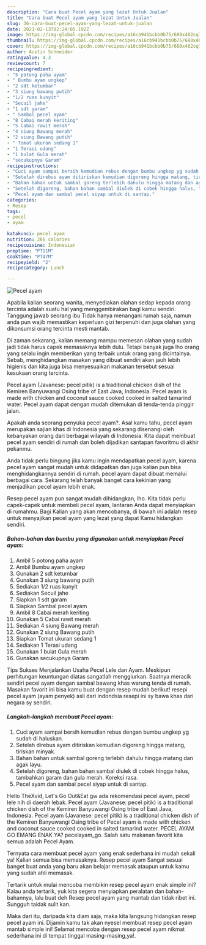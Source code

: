 ```yaml
---
description: "Cara buat Pecel ayam yang lezat Untuk Jualan"
title: "Cara buat Pecel ayam yang lezat Untuk Jualan"
slug: 36-cara-buat-pecel-ayam-yang-lezat-untuk-jualan
date: 2021-02-13T02:24:05.192Z
image: https://img-global.cpcdn.com/recipes/a16cb941bcbb0b75/680x482cq70/pecel-ayam-foto-resep-utama.jpg
thumbnail: https://img-global.cpcdn.com/recipes/a16cb941bcbb0b75/680x482cq70/pecel-ayam-foto-resep-utama.jpg
cover: https://img-global.cpcdn.com/recipes/a16cb941bcbb0b75/680x482cq70/pecel-ayam-foto-resep-utama.jpg
author: Austin Schneider
ratingvalue: 4.3
reviewcount: 7
recipeingredient:
- "5 potong paha ayam"
- " Bumbu ayam ungkep"
- "2 sdt ketumbar"
- "3 siung bawang putih"
- "1/2 ruas kunyit"
- "Secuil jahe"
- "1 sdt garam"
- " Sambal pecel ayam"
- "8 Cabai merah keriting"
- "5 Cabai rawit merah"
- "4 siung Bawang merah"
- "2 siung Bawang putih"
- " Tomat ukuran sedang 1"
- "1 Terasi udang"
- "1 bulat Gula merah"
- "secukupnya Garam"
recipeinstructions:
- "Cuci ayam sampai bersih kemudian rebus dengan bumbu ungkep yg sudah di haluskan."
- "Setelah direbus ayam ditiriskan kemudian digoreng hingga matang, tiriskan minyak."
- "Bahan bahan untuk sambal goreng terlebih dahulu hingga matang dan agak layu."
- "Setelah digoreng, bahan bahan sambal diulek di cobek hingga halus, tambahkan garam dan gula merah. Koreksi rasa."
- "Pecel ayam dan sambal pecel siyap untuk di santap."
categories:
- Resep
tags:
- pecel
- ayam

katakunci: pecel ayam 
nutrition: 266 calories
recipecuisine: Indonesian
preptime: "PT11M"
cooktime: "PT47M"
recipeyield: "2"
recipecategory: Lunch

---
```



![Pecel ayam](https://img-global.cpcdn.com/recipes/a16cb941bcbb0b75/680x482cq70/pecel-ayam-foto-resep-utama.jpg)

Apabila kalian seorang wanita, menyediakan olahan sedap kepada orang tercinta adalah suatu hal yang menggembirakan bagi kamu sendiri. Tanggung jawab seorang ibu Tidak hanya menangani rumah saja, namun anda pun wajib memastikan keperluan gizi terpenuhi dan juga olahan yang dikonsumsi orang tercinta mesti mantab.

Di zaman  sekarang, kalian memang mampu memesan olahan yang sudah jadi tidak harus capek memasaknya lebih dulu. Tetapi banyak juga lho orang yang selalu ingin memberikan yang terbaik untuk orang yang dicintainya. Sebab, menghidangkan masakan yang dibuat sendiri akan jauh lebih higienis dan kita juga bisa menyesuaikan makanan tersebut sesuai kesukaan orang tercinta. 

Pecel ayam (Javanese: pecel pitik) is a traditional chicken dish of the Kemiren Banyuwangi Osing tribe of East Java, Indonesia. Pecel ayam is made with chicken and coconut sauce cooked cooked in salted tamarind water. Pecel ayam dapat dengan mudah ditemukan di tenda-tenda pinggir jalan.

Apakah anda seorang penyuka pecel ayam?. Asal kamu tahu, pecel ayam merupakan sajian khas di Indonesia yang sekarang disenangi oleh kebanyakan orang dari berbagai wilayah di Indonesia. Kita dapat membuat pecel ayam sendiri di rumah dan boleh dijadikan santapan favoritmu di akhir pekanmu.

Anda tidak perlu bingung jika kamu ingin mendapatkan pecel ayam, karena pecel ayam sangat mudah untuk didapatkan dan juga kalian pun bisa menghidangkannya sendiri di rumah. pecel ayam dapat dibuat memalui berbagai cara. Sekarang telah banyak banget cara kekinian yang menjadikan pecel ayam lebih enak.

Resep pecel ayam pun sangat mudah dihidangkan, lho. Kita tidak perlu capek-capek untuk membeli pecel ayam, lantaran Anda dapat menyiapkan di rumahmu. Bagi Kalian yang akan mencobanya, di bawah ini adalah resep untuk menyajikan pecel ayam yang lezat yang dapat Kamu hidangkan sendiri.

<!--inarticleads1-->

##### Bahan-bahan dan bumbu yang digunakan untuk menyiapkan Pecel ayam:

1. Ambil 5 potong paha ayam
1. Ambil  Bumbu ayam ungkep
1. Gunakan 2 sdt ketumbar
1. Gunakan 3 siung bawang putih
1. Sediakan 1/2 ruas kunyit
1. Sediakan Secuil jahe
1. Siapkan 1 sdt garam
1. Siapkan  Sambal pecel ayam
1. Ambil 8 Cabai merah keriting
1. Gunakan 5 Cabai rawit merah
1. Sediakan 4 siung Bawang merah
1. Gunakan 2 siung Bawang putih
1. Siapkan  Tomat ukuran sedang 1
1. Sediakan 1 Terasi udang
1. Gunakan 1 bulat Gula merah
1. Gunakan secukupnya Garam


Tips Sukses Menjalankan Usaha Pecel Lele dan Ayam. Meskipun perhitungan keuntungan diatas sangatlah menggiurkan. Saatnya meracik sendiri pecel ayam dengan sambal bawang khas warung tenda di rumah. Masakan favorit ini bisa kamu buat dengan resep mudah berikut! resepi pecel ayam (ayam penyek) asli dari indondsia resepi ini sy bawa khas dari negara sy sendiri. 

<!--inarticleads2-->

##### Langkah-langkah membuat Pecel ayam:

1. Cuci ayam sampai bersih kemudian rebus dengan bumbu ungkep yg sudah di haluskan.
1. Setelah direbus ayam ditiriskan kemudian digoreng hingga matang, tiriskan minyak.
1. Bahan bahan untuk sambal goreng terlebih dahulu hingga matang dan agak layu.
1. Setelah digoreng, bahan bahan sambal diulek di cobek hingga halus, tambahkan garam dan gula merah. Koreksi rasa.
1. Pecel ayam dan sambal pecel siyap untuk di santap.


Hello TheXvid, Let&#39;s Go Out&amp;Eat gw ada rekomendasi pecel ayam, pecel lele nih di daerah lebak. Pecel ayam (Javanese: pecel pitik) is a traditional chicken dish of the Kemiren Banyuwangi Osing tribe of East Java, Indonesia. Pecel ayam (Javanese: pecel pitik) is a traditional chicken dish of the Kemiren Banyuwangi Osing tribe of Pecel ayam is made with chicken and coconut sauce cooked cooked in salted tamarind water. PECEL AYAM GO EMANG ENAK YA? pecelayam_go. Salah satu makanan favorit kita semua adalah Pecel Ayam. 

Ternyata cara membuat pecel ayam yang enak sederhana ini mudah sekali ya! Kalian semua bisa memasaknya. Resep pecel ayam Sangat sesuai banget buat anda yang baru akan belajar memasak ataupun untuk kamu yang sudah ahli memasak.

Tertarik untuk mulai mencoba membikin resep pecel ayam enak simple ini? Kalau anda tertarik, yuk kita segera menyiapkan peralatan dan bahan-bahannya, lalu buat deh Resep pecel ayam yang mantab dan tidak ribet ini. Sungguh taidak sulit kan. 

Maka dari itu, daripada kita diam saja, maka kita langsung hidangkan resep pecel ayam ini. Dijamin kamu tak akan nyesel membuat resep pecel ayam mantab simple ini! Selamat mencoba dengan resep pecel ayam nikmat sederhana ini di tempat tinggal masing-masing,ya!.

